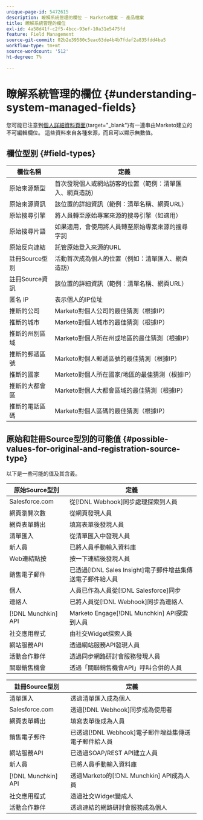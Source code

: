```yaml
---
unique-page-id: 5472615
description: 瞭解系統管理的欄位 — Marketo檔案 — 產品檔案
title: 瞭解系統管理的欄位
exl-id: 4a58d41f-c2f5-4bcc-93ef-10a31e5475fd
feature: Field Management
source-git-commit: 02b2e39580c5eac63de4b4b7fdaf2a835fdd4ba5
workflow-type: tm+mt
source-wordcount: '512'
ht-degree: 7%

---
```


# 瞭解系統管理的欄位 {#understanding-system-managed-fields}

您可能已注意到[個人詳細資料頁面](/help/marketo/product-docs/core-marketo-concepts/smart-lists-and-static-lists/managing-people-in-smart-lists/using-the-person-detail-page.md){target="_blank"}有一連串由Marketo建立的不可編輯欄位。 這些資料來自各種來源，而且可以顯示無數值。

## 欄位型別 {#field-types}

| **欄位名稱** | **定義** |
|---|---|
| 原始來源類型 | 首次發現個人或網站訪客的位置（範例：清單匯入、網頁造訪） |
| 原始來源資訊 | 該位置的詳細資訊（範例：清單名稱、網頁URL） |
| 原始搜尋引擎 | 將人員轉至原始專案來源的搜尋引擎（如適用） |
| 原始搜尋片語 | 如果適用，會使用將人員轉至原始專案來源的搜尋字詞 |
| 原始反向連結 | 託管原始登入來源的URL |
| 註冊Source型別 | 活動首次成為個人的位置（例如：清單匯入、網頁造訪） |
| 註冊Source資訊 | 該位置的詳細資訊（範例：清單名稱、網頁URL） |
| 匿名 IP | 表示個人的IP位址 |
| 推斷的公司 | Marketo對個人公司的最佳猜測（根據IP） |
| 推斷的城市 | Marketo對個人城市的最佳猜測（根據IP） |
| 推斷的州別區域 | Marketo對個人所在州或地區的最佳猜測（根據IP） |
| 推斷的郵遞區號 | Marketo對個人郵遞區號的最佳猜測（根據IP） |
| 推斷的國家 | Marketo對個人所在國家/地區的最佳猜測（根據IP） |
| 推斷的大都會區 | Marketo對個人大都會區域的最佳猜測（根據IP） |
| 推斷的電話區碼 | Marketo對個人區碼的最佳猜測（根據IP） |

## 原始和註冊Source型別的可能值 {#possible-values-for-original-and-registration-source-type}

以下是一些可能的值及其含義。

| **原始Source型別** | **定義** |
|---|---|
| Salesforce.com | 從[!DNL Webhook]同步處理探索到人員 |
| 網頁瀏覽次數 | 從網頁發現人員 |
| 網頁表單轉出 | 填寫表單後發現人員 |
| 清單匯入 | 從清單匯入中發現人員 |
| 新人員 | 已將人員手動輸入資料庫 |
| Web連結點按 | 按一下連結後發現人員 |
| 銷售電子郵件 | 已透過[!DNL Sales Insight]電子郵件增益集傳送電子郵件給人員 |
| 個人 | 人員已作為人員從[!DNL Salesforce]同步 |
| 連絡人 | 已將人員從[!DNL Webhook]同步為連絡人 |
| [!DNL Munchkin] API | Marketo Engage[!DNL Munchkin] API探索到人員 |
| 社交應用程式 | 由社交Widget探索人員 |
| 網站服務API | 透過網站服務API發現人員 |
| 活動合作夥伴 | 透過同步網路研討會服務發現人員 |
| 關聯銷售機會 | 透過「關聯銷售機會API」呼叫合併的人員 |

| **註冊Source型別** | **定義** |
|---|---|
| 清單匯入 | 透過清單匯入成為個人 |
| Salesforce.com | 透過[!DNL Webhook]同步成為使用者 |
| 網頁表單轉出 | 填寫表單後成為人員 |
| 銷售電子郵件 | 已透過[!DNL Webhook]電子郵件增益集傳送電子郵件給人員 |
| 網站服務API | 已透過SOAP/REST API建立人員 |
| 新人員 | 已將人員手動輸入資料庫 |
| [!DNL Munchkin] API | 透過Marketo的[!DNL Munchkin] API成為人員 |
| 社交應用程式 | 透過社交Widget變成人 |
| 活動合作夥伴 | 透過連結的網路研討會服務成為個人 |

